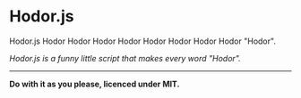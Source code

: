 Hodor.js
========

Hodor.js Hodor Hodor Hodor Hodor Hodor Hodor Hodor Hodor "Hodor".

*Hodor.js is a funny little script that makes every word "Hodor".*

---

**Do with it as you please, licenced under MIT.**